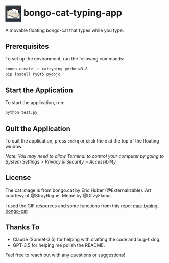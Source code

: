 # <img src="example.jpg" alt="Bongo Cat Typing" width="50" height="50" style="vertical-align: middle;"> bongo-cat-typing-app

A movable floating bongo-cat that types while you type.

## Prerequisites
To set up the environment, run the following commands:
```bash
conda create -n cattyping python=3.8
pip install PyQt5 pyobjc
```

## Start the Application
To start the application, run:
```bash
python test.py
```

## Quit the Application
To quit the application, press `cmd+q` or click the `x` at the top of the floating window.

*Note: You may need to allow Terminal to control your computer by going to System Settings > Privacy & Security > Accessibility.*

## License
The cat image is from bongo.cat by Eric Huber (@Externalizable). Art courtesy of @StrayRogue. Meme by @DitzyFlama.

I used the GIF resources and some functions from this repo: [mac-typing-bongo-cat](https://github.com/111116/mac-typing-bongo-cat)

## Thanks To
- Claude (Sonnet-3.5) for helping with drafting the code and bug-fixing.
- GPT-3.5 for helping me polish the README.

Feel free to reach out with any questions or suggestions!

